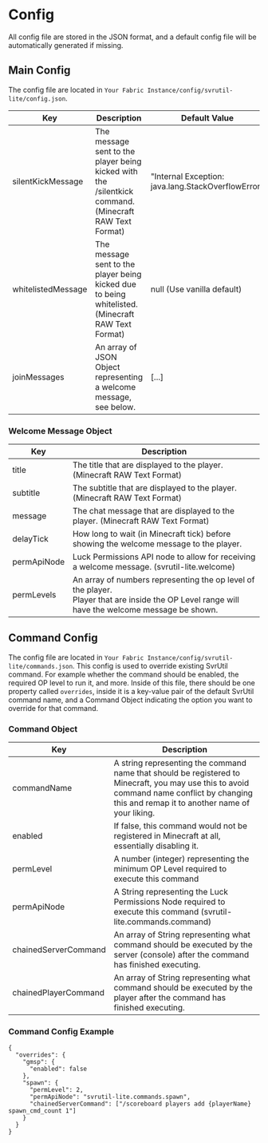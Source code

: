 # Config
All config file are stored in the JSON format, and a default config file will be automatically generated if missing.
## Main Config
The config file are located in `Your Fabric Instance/config/svrutil-lite/config.json`.

| Key                                       | Description                                                                                                                                | Default Value                                      |
|-------------------------------------------|--------------------------------------------------------------------------------------------------------------------------------------------|----------------------------------------------------|
| silentKickMessage                         | The message sent to the player being kicked with the /silentkick command. (Minecraft RAW Text Format)                                      | "Internal Exception: java.lang.StackOverflowError" |
| whitelistedMessage                        | The message sent to the player being kicked due to being whitelisted. (Minecraft RAW Text Format)                                          | null (Use vanilla default)                         |
| joinMessages                              | An array of JSON Object representing a welcome message, see below.                                                                         | [...]                                              |

### Welcome Message Object
| Key         | Description                                                                                                                                       |
|-------------|---------------------------------------------------------------------------------------------------------------------------------------------------|
| title       | The title that are displayed to the player. (Minecraft RAW Text Format)                                                                           |
| subtitle    | The subtitle that are displayed to the player. (Minecraft RAW Text Format)                                                                        |
| message     | The chat message that are displayed to the player. (Minecraft RAW Text Format)                                                                    |
| delayTick   | How long to wait (in Minecraft tick) before showing the welcome message to the player.                                                            |
| permApiNode | Luck Permissions API node to allow for receiving a welcome message. (svrutil-lite.welcome)                                                        |
| permLevels  | An array of numbers representing the op level of the player.<br>Player that are inside the OP Level range will have the welcome message be shown. |

## Command Config
The config file are located in `Your Fabric Instance/config/svrutil-lite/commands.json`.
This config is used to override existing SvrUtil command. For example whether the command should be enabled, the required OP level to run it, and more.
Inside of this file, there should be one property called `overrides`, inside it is a key-value pair of the default SvrUtil command name, and a Command Object indicating the option you want to override for that command.

### Command Object
| Key                  | Description                                                                                                                                                                                  |
|----------------------|----------------------------------------------------------------------------------------------------------------------------------------------------------------------------------------------|
| commandName          | A string representing the command name that should be registered to Minecraft, you may use this to avoid command name conflict by changing this and remap it to another name of your liking. |
| enabled              | If false, this command would not be registered in Minecraft at all, essentially disabling it.                                                                                                |
| permLevel            | A number (integer) representing the minimum OP Level required to execute this command                                                                                                        |
| permApiNode          | A String representing the Luck Permissions Node required to execute this command (svrutil-lite.commands.command)                                                                           |
| chainedServerCommand | An array of String representing what command should be executed by the server (console) after the command has finished executing.                                                            |
| chainedPlayerCommand | An array of String representing what command should be executed by the player after the command has finished executing.                                                                      |

### Command Config Example
```
{
  "overrides": {
    "gmsp": {
      "enabled": false
    },
    "spawn": {
      "permLevel": 2,
      "permApiNode": "svrutil-lite.commands.spawn",
      "chainedServerCommand": ["/scoreboard players add {playerName} spawn_cmd_count 1"]
    }
  }
}
```
